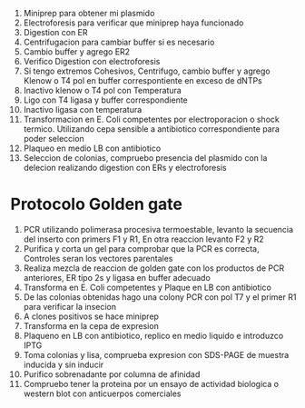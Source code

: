
1. Miniprep para obtener mi plasmido
2. Electroforesis para verificar que miniprep haya funcionado
3. Digestion con ER
4. Centrifugacion para cambiar buffer si es necesario 
5. Cambio buffer y agrego ER2
6. Verifico Digestion con electroforesis
7. Si tengo extremos Cohesivos, Centrifugo, cambio buffer y agrego Klenow o T4 pol en buffer correspontiente en exceso de dNTPs
8. Inactivo klenow o T4 pol con Temperatura
9. Ligo con T4 ligasa y buffer correspondiente
10. Inactivo ligasa con temperatura
11. Transformacion en E. Coli competentes por electroporacion o shock termico. Utilizando cepa sensible a antibiotico correspondiente para poder seleccion
12. Plaqueo en medio LB con antibiotico
13. Seleccion de colonias, compruebo presencia del plasmido con la delecion realizando digestion con ERs y electroforesis


# Protocolo Golden gate
1. PCR utilizando polimerasa procesiva termoestable, levanto la secuencia del inserto con primers F1 y R1, En otra reaccion levanto F2 y R2
2. Purifica y corta un gel para comprobar que la PCR es correcta, Controles seran los vectores parentales
3. Realiza mezcla de reaccion de golden gate con los productos de PCR anteriores, ER tipo 2s y ligasa en buffer adecuado
4. Transforma en E. Coli competentes y Plaque en LB con antibiotico
5. De las colonias obtenidas hago una colony PCR con pol T7 y el primer R1 para verificar la insecion
6. A clones positivos se hace miniprep
7. Transforma en la cepa de expresion 
8. Plaqueno en LB con antibiotico, replico en medio liquido e introduzco IPTG
9. Toma colonias y lisa, comprueba expresion con SDS-PAGE de muestra inducida y sin inducir
10. Purifico sobrenadante por columna de afinidad
11. Compruebo tener la proteina por un ensayo de actividad biologica o western blot con anticuerpos comerciales 